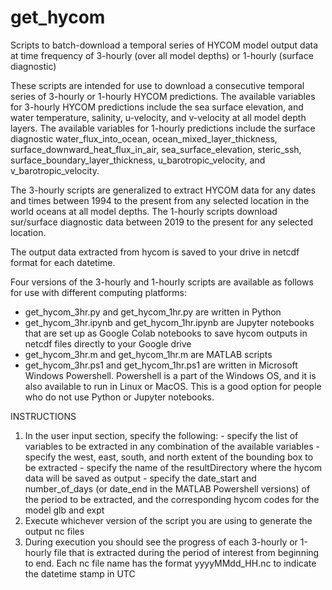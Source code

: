 # get_hycom
Scripts to batch-download a temporal series of HYCOM model output data at time frequency of 3-hourly (over all model depths) or 1-hourly (surface diagnostic)

These scripts are intended for use to download a consecutive temporal series of 3-hourly or 1-hourly HYCOM predictions. The available variables for 3-hourly HYCOM predictions include the sea surface elevation, and water temperature, salinity, u-velocity, and v-velocity at all model depth layers. The available variables for 1-hourly predictions include the surface diagnostic water_flux_into_ocean, ocean_mixed_layer_thickness, surface_downward_heat_flux_in_air, sea_surface_elevation, steric_ssh, surface_boundary_layer_thickness, u_barotropic_velocity, and v_barotropic_velocity. 

The 3-hourly scripts are generalized to extract HYCOM data for any dates and times between 1994 to the present from any selected location in the world oceans at all model depths. The 1-hourly scripts download sur/surface diagnostic data between 2019 to the present for any selected location. 

The output data extracted from hycom is saved to your drive in netcdf format for each datetime.

Four versions of the 3-hourly and 1-hourly scripts are available as follows for use with different computing platforms:

- get_hycom_3hr.py and get_hycom_1hr.py are written in Python
- get_hycom_3hr.ipynb and get_hycom_1hr.ipynb are Jupyter notebooks that are set up as Google Colab notebooks to save hycom outputs in netcdf files directly to your Google drive
- get_hycom_3hr.m and get_hycom_1hr.m are MATLAB scripts
- get_hycom_3hr.ps1 and get_hycom_1hr.ps1 are written in Microsoft Windows Powershell. Powershell is a part of the Windows OS, and it is also available to run in Linux or MacOS. This is a good option for people who do not use Python or Jupyter notebooks.

INSTRUCTIONS

1) In the user input section, specify the following:
 		- specify the list of variables to be extracted in any combination of the available variables
 		- specify the west, east, south, and north extent of the bounding box to be extracted
 		- specify the name of the resultDirectory where the hycom data will be saved as output
 		- specify the date_start and number_of_days (or date_end in the MATLAB Powershell versions) of the period to be extracted, and the corresponding hycom codes for the model glb and expt
 2) Execute whichever version of the script you are using to generate the output nc files
 3) During execution you should see the progress of each 3-hourly or 1-hourly file that is extracted during the period of interest from beginning to end. Each nc file name has the format yyyyMMdd_HH.nc to indicate the datetime stamp in UTC


